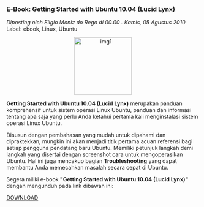 ### **E-Book: Getting Started with Ubuntu 10.04 (Lucid Lynx)**
_Diposting oleh Eligio Moniz do Rego di 00.00 . Kamis, 05 Agustus 2010_
<br>
Label: ebook, Linux, Ubuntu

<p align="center">
	<img src="./posts/2010-08-05-e-book-getting-started-with-ubuntu-1004/Screenshot.png" height="150px" alt="img1">
</p> 

**Getting Started with Ubuntu 10.04 (Lucid Lynx)** merupakan panduan komprehensif untuk sistem operasi Linux Ubuntu, panduan dan informasi tentang apa saja yang perlu Anda ketahui pertama kali menginstalasi sistem operasi Linux Ubuntu.

Disusun dengan pembahasan yang mudah untuk dipahami dan dipraktekkan, mungkin ini akan menjadi titik pertama acuan referensi bagi setiap pengguna pendatang baru Ubuntu.
Memiliki petunjuk langkah demi langkah yang disertai dengan screenshot cara untuk mengoperasikan Ubuntu. Hal ini juga mencakup bagian **Troubleshooting** yang dapat membantu Anda memecahkan masalah secara cepat di Ubuntu.

Segera miliki e-book **"Getting Started with Ubuntu 10.04 (Lucid Lynx)"** dengan mengunduh pada link dibawah ini:

[DOWNLOAD](http://www.ziddu.com/download/11074877/w_ubun01.pdf.html)